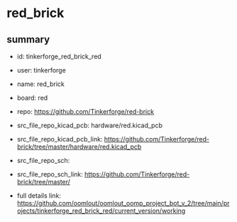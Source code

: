 # red_brick
 
## summary 
* id: tinkerforge_red_brick_red
* user: tinkerforge
* name: red_brick
* board: red
* repo: https://github.com/Tinkerforge/red-brick
* src_file_repo_kicad_pcb: hardware/red.kicad_pcb
* src_file_repo_kicad_pcb_link: https://github.com/Tinkerforge/red-brick/tree/master/hardware/red.kicad_pcb


* src_file_repo_sch: 
* src_file_repo_sch_link: https://github.com/Tinkerforge/red-brick/tree/master/
* full details link: https://github.com/oomlout/oomlout_oomp_project_bot_v_2/tree/main/projects/tinkerforge_red_brick_red/current_version/working  







